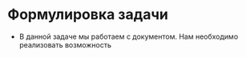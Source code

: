 # Формулировка задачи
* В данной задаче мы работаем с документом. Нам необходимо реализовать возможность 
